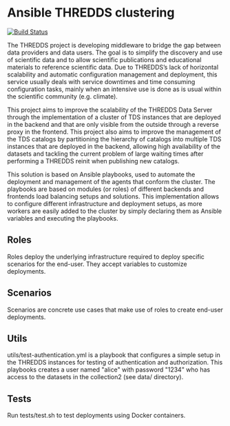 # Ansible THREDDS clustering

[![Build Status](https://travis-ci.org/SantanderMetGroup/ansible-thredds-cluster.svg?branch=devel)](https://travis-ci.org/SantanderMetGroup/ansible-thredds-cluster)

The THREDDS project is developing middleware to bridge the gap between
data providers and data users. The goal is to simplify the discovery and
use of scientific data and to allow scientific publications and
educational materials to reference scientific data. Due to THREDDS’s
lack of horizontal scalability and automatic configuration management
and deployment, this service usually deals with service downtimes and
time consuming configuration tasks, mainly when an intensive use is done
as is usual within the scientific community (e.g. climate).

This project aims to improve the scalability of the THREDDS Data Server
through the implementation of a cluster of TDS instances that are
deployed in the backend and that are only visible from the outside
through a reverse proxy in the frontend. This project also aims to
improve the management of the TDS catalogs by partitioning the hierarchy
of catalogs into multiple TDS instances that are deployed in the
backend, allowing high availability of the datasets and tackling the
current problem of large waiting times after performing a THREDDS reinit
when publishing new catalogs.

This solution is based on Ansible playbooks, used to automate the
deployment and management of the agents that conform the cluster. The
playbooks are based on modules (or roles) of different backends and
frontends load balancing setups and solutions. This implementation
allows to configure different infrastructure and deployment setups, as
more workers are easily added to the cluster by simply declaring them as
Ansible variables and executing the playbooks.

## Roles

Roles deploy the underlying infrastructure required to deploy specific scenarios for the end-user. They accept variables to customize deployments.

## Scenarios

Scenarios are concrete use cases that make use of roles to create end-user deployments.

## Utils

utils/test-authentication.yml is a playbook that configures a simple setup in the THREDDS instances for testing of authentication and authorization. This playbooks creates a user named "alice" with password "1234" who has access to the datasets in the collection2 (see data/ directory).

## Tests

Run tests/test.sh to test deployments using Docker containers.
